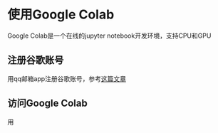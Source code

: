 # 使用Google Colab
Google Colab是一个在线的jupyter notebook开发环境，支持CPU和GPU
## 注册谷歌账号
用qq邮箱app注册谷歌账号，参考[这篇文章](https://zhuanlan.zhihu.com/p/299088570)

## 访问Google Colab
用